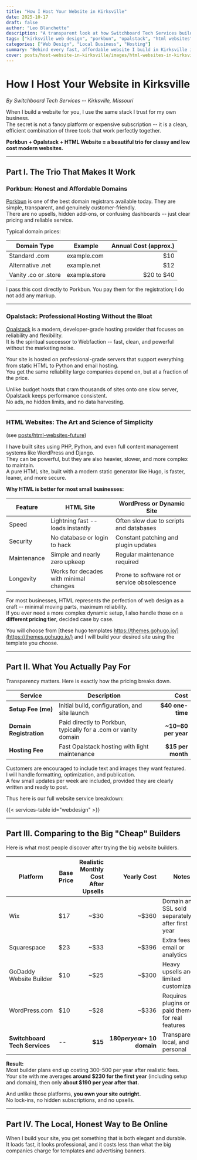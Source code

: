 ```yaml
---
title: "How I Host Your Website in Kirksville"
date: 2025-10-17
draft: false
author: "Leo Blanchette"
description: "A transparent look at how Switchboard Tech Services builds fast, elegant, and affordable websites using Porkbun, Opalstack, and clean HTML -- the right way."
tags: ["kirksville web design", "porkbun", "opalstack", "html websites", "switchboard tech services"]
categories: ["Web Design", "Local Business", "Hosting"]
summary: "Behind every fast, affordable website I build in Kirksville is a simple recipe: Porkbun, Opalstack, and pure HTML. Here is why it works -- and why it saves you money."
cover: posts/host-website-in-kirksville/images/html-websites-in-kirksville-using-porkbun-opalstack-html.jpg
---
```


# How I Host Your Website in Kirksville

_By Switchboard Tech Services -- Kirksville, Missouri_

When I build a website for you, I use the same stack I trust for my own business.  
The secret is not a fancy platform or expensive subscription -- it is a clean, efficient combination of three tools that work perfectly together.

**Porkbun + Opalstack + HTML Website = a beautiful trio for classy and low cost modern websites.**

---

## Part I. The Trio That Makes It Work

### Porkbun: Honest and Affordable Domains

[Porkbun](https://porkbun.com) is one of the best domain registrars available today. They are simple, transparent, and genuinely customer-friendly.  
There are no upsells, hidden add-ons, or confusing dashboards -- just clear pricing and reliable service.

Typical domain prices:

| Domain Type | Example | Annual Cost (approx.) |
|--------------|----------|----------------------:|
| Standard .com | example.com | $10 |
| Alternative .net | example.net | $12 |
| Vanity .co or .store | example.store | $20 to $40 |

I pass this cost directly to Porkbun. You pay them for the registration; I do not add any markup.

---

### Opalstack: Professional Hosting Without the Bloat

[Opalstack](https://www.opalstack.com) is a modern, developer-grade hosting provider that focuses on reliability and flexibility.  
It is the spiritual successor to Webfaction -- fast, clean, and powerful without the marketing noise.

Your site is hosted on professional-grade servers that support everything from static HTML to Python and email hosting.  
You get the same reliability large companies depend on, but at a fraction of the price.

Unlike budget hosts that cram thousands of sites onto one slow server, Opalstack keeps performance consistent.  
No ads, no hidden limits, and no data harvesting.

---

### HTML Websites: The Art and Science of Simplicity

(see [posts/html-websites-future](posts/html-websites-future))

I have built sites using PHP, Python, and even full content management systems like WordPress and Django.  
They can be powerful, but they are also heavier, slower, and more complex to maintain.  
A pure HTML site, built with a modern static generator like Hugo, is faster, leaner, and more secure.

**Why HTML is better for most small businesses:**

| Feature | HTML Site | WordPress or Dynamic Site |
|----------|------------|--------------------------|
| Speed | Lightning fast -- loads instantly | Often slow due to scripts and databases |
| Security | No database or login to hack | Constant patching and plugin updates |
| Maintenance | Simple and nearly zero upkeep | Regular maintenance required |
| Longevity | Works for decades with minimal changes | Prone to software rot or service obsolescence |

For most businesses, HTML represents the perfection of web design as a craft -- minimal moving parts, maximum reliability.  
If you ever need a more complex dynamic setup, I also handle those on a **different pricing tier**, decided case by case.

You will choose from [these hugo templates https://themes.gohugo.io/](https://themes.gohugo.io/) and I will build your desired site using the template you choose. 

---

## Part II. What You Actually Pay For

Transparency matters. Here is exactly how the pricing breaks down.

| Service | Description | Cost |
|----------|--------------|------:|
| **Setup Fee (me)** | Initial build, configuration, and site launch | **$40 one-time** |
| **Domain Registration** | Paid directly to Porkbun, typically for a .com or vanity domain | **~$10-$60 per year** |
| **Hosting Fee** | Fast Opalstack hosting with light maintenance | **$15 per month** |

Customers are encouraged to include text and images they want featured.  
I will handle formatting, optimization, and publication.  
A few small updates per week are included, provided they are clearly written and ready to post.

Thus here is our full website service breakdown:

{{< services-table id="webdesign" >}}

---

## Part III. Comparing to the Big "Cheap" Builders

Here is what most people discover after trying the big website builders.

| Platform | Base Price | Realistic Monthly Cost After Upsells | Yearly Cost | Notes |
|-----------|-------------|------------------------------------:|-------------:|-------|
| Wix | $17 | ~$30 | ~$360 | Domain and SSL sold separately after first year |
| Squarespace | $23 | ~$33 | ~$396 | Extra fees for email or analytics |
| GoDaddy Website Builder | $10 | ~$25 | ~$300 | Heavy upsells and limited customization |
| WordPress.com | $10 | ~$28 | ~$336 | Requires plugins or paid theme for real features |
| **Switchboard Tech Services** | -- | **$15** | **$180 per year + ~$10 domain** | Transparent, local, and personal |

**Result:**  
Most builder plans end up costing $300–$500 per year after realistic fees.  
Your site with me averages **around $230 for the first year** (including setup and domain), then only **about $190 per year after that.**

And unlike those platforms, **you own your site outright.**  
No lock-ins, no hidden subscriptions, and no upsells.

---

## Part IV. The Local, Honest Way to Be Online

When I build your site, you get something that is both elegant and durable.  
It loads fast, it looks professional, and it costs less than what the big companies charge for templates and advertising banners.



